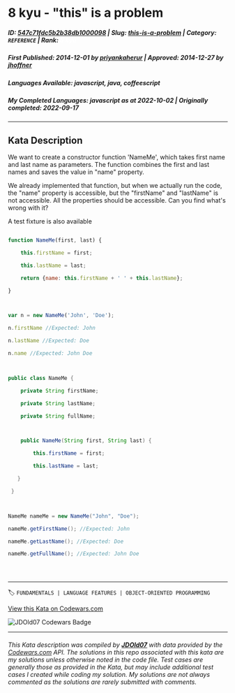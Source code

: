 # 8 kyu - "this" is a problem 

##### **ID**: [547c71fdc5b2b38db1000098](https://www.codewars.com/kata/547c71fdc5b2b38db1000098) | **Slug**: [this-is-a-problem](https://www.codewars.com/kata/547c71fdc5b2b38db1000098) | **Category**: `REFERENCE` | **Rank**: <span style="color:white">8 kyu</span>

##### **First Published**: 2014-12-01 ***by*** [priyankaherur](https://www.codewars.com/users/priyankaherur) | **Approved**: 2014-12-27 ***by*** [jhoffner](https://www.codewars.com/users/jhoffner)

##### **Languages Available**: javascript, java, coffeescript

##### **My Completed Languages**: javascript ***as at*** 2022-10-02 | **Originally completed**: 2022-09-17

---

## Kata Description


We want to create a constructor function 'NameMe', which takes first name and last name as parameters. The function combines the first and last names and saves the value in "name" property.



We already implemented that function, but when we actually run the code, the "name" property is accessible, but the "firstName" and "lastName" is not accessible. All the properties should be accessible. Can you find what's wrong with it?

A test fixture is also available

```javascript

function NameMe(first, last) {

    this.firstName = first;

    this.lastName = last;

    return {name: this.firstName + ' ' + this.lastName};

}



var n = new NameMe('John', 'Doe');

n.firstName //Expected: John

n.lastName //Expected: Doe

n.name //Expected: John Doe



```



```java

public class NameMe {

    private String firstName;

    private String lastName;

    private String fullName;



    public NameMe(String first, String last) {

        this.firstName = first;

        this.lastName = last;

   }

 }



NameMe nameMe = new NameMe("John", "Doe");

nameMe.getFirstName(); //Expected: John

nameMe.getLastName(); //Expected: Doe

nameMe.getFullName(); //Expected: John Doe





```

---


🏷 `FUNDAMENTALS | LANGUAGE FEATURES | OBJECT-ORIENTED PROGRAMMING`


[View this Kata on Codewars.com](https://www.codewars.com/kata/547c71fdc5b2b38db1000098)

![](https://www.codewars.com/users/jdold07/badges/large "JDOld07 Codewars Badge")

---

###### *This Kata description was compiled by [**JDOld07**](https://tpstech.dev) with data provided by the [Codewars.com](https://www.codewars.com) API.  The solutions in this repo associated with this kata are my solutions unless otherwise noted in the code file.  Test cases are generally those as provided in the Kata, but may include additional test cases I created while coding my solution.  My solutions are not always commented as the solutions are rarely submitted with comments.*
